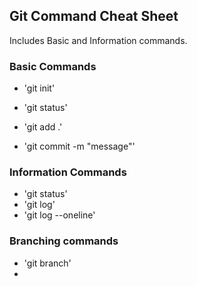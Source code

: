 ## Git Command Cheat Sheet
Includes Basic and Information commands.
### Basic Commands

* 'git init'
* 'git status'

* 'git add .'
* 'git commit -m "message"'

### Information Commands
* 'git status'
* 'git log'
* 'git log --oneline'

### Branching commands
* 'git branch'
* 
